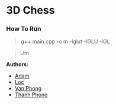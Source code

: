 # 3D Chess

### How To Run
> g++ main.cpp -o m -lglut -lGLU -lGL

> ./m




**Authors:** 
- [Adam](https://github.com/duonggiakhanhb)
- [Loc](https://github.com/kun09-tker)
- [Van Phong](https://github.com/Phong940253)
- [Thanh Phong](https://github.com/DarkDipper)  